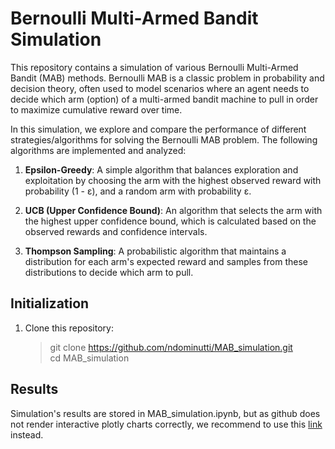 # Bernoulli Multi-Armed Bandit Simulation

This repository contains a simulation of various Bernoulli Multi-Armed Bandit (MAB) methods. Bernoulli MAB is a classic problem in probability and decision theory, often used to model scenarios where an agent needs to decide which arm (option) of a multi-armed bandit machine to pull in order to maximize cumulative reward over time.

In this simulation, we explore and compare the performance of different strategies/algorithms for solving the Bernoulli MAB problem. The following algorithms are implemented and analyzed:

1. **Epsilon-Greedy**: A simple algorithm that balances exploration and exploitation by choosing the arm with the highest observed reward with probability (1 - ε), and a random arm with probability ε.

2. **UCB (Upper Confidence Bound)**: An algorithm that selects the arm with the highest upper confidence bound, which is calculated based on the observed rewards and confidence intervals.

3. **Thompson Sampling**: A probabilistic algorithm that maintains a distribution for each arm's expected reward and samples from these distributions to decide which arm to pull.


## Initialization

1. Clone this repository:
   > git clone https://github.com/ndominutti/MAB_simulation.git<br>
   > cd MAB_simulation

## Results
Simulation's results are stored in MAB_simulation.ipynb, but as github does not render interactive plotly charts correctly, we recommend to use this [link](https://chart-studio.plotly.com/~NDOMINUTTI/89.embed) instead.
